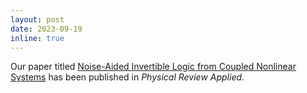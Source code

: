 ```yaml
---
layout: post
date: 2023-09-19 
inline: true
---
```


Our paper titled <a href='https://journals.aps.org/prapplied/abstract/10.1103/PhysRevApplied.20.034041'>Noise-Aided Invertible Logic from Coupled Nonlinear Systems</a> has been published in *Physical Review Applied*.

